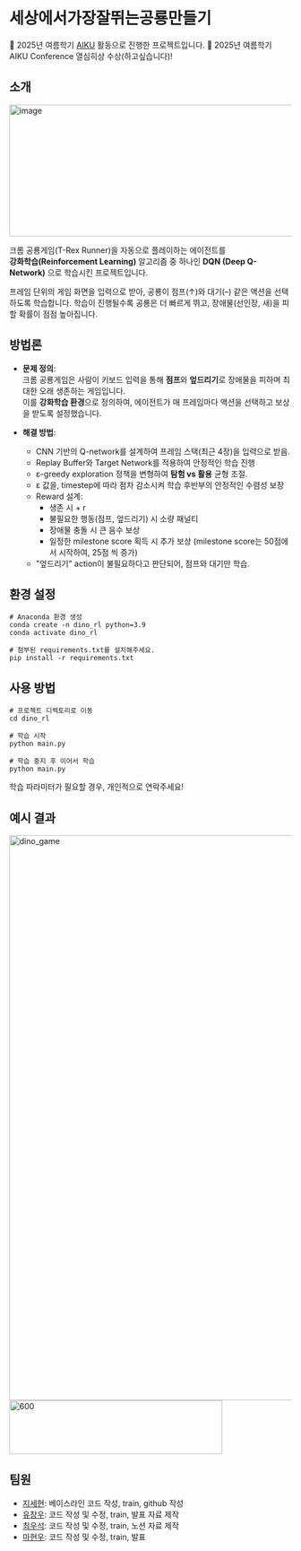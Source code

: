 # 세상에서가장잘뛰는공룡만들기

📢 2025년 여름학기 [AIKU](https://github.com/AIKU-Official) 활동으로 진행한 프로젝트입니다.
🎉 2025년 여름학기 AIKU Conference 열심히상 수상(하고싶습니다)!

## 소개

<img width="671" height="235" alt="image" src="https://github.com/user-attachments/assets/8fe8d433-3c2f-4c2b-8ca1-98a02295d1d6" />

크롬 공룡게임(T-Rex Runner)을 자동으로 플레이하는 에이전트를  
**강화학습(Reinforcement Learning)** 알고리즘 중 하나인 **DQN (Deep Q-Network)** 으로 학습시킨 프로젝트입니다.  

프레임 단위의 게임 화면을 입력으로 받아, 공룡이 점프(↑)와 대기(–) 같은 액션을 선택하도록 학습합니다.
학습이 진행될수록 공룡은 더 빠르게 뛰고, 장애물(선인장, 새)을 피할 확률이 점점 높아집니다.

## 방법론

- **문제 정의**:  
  크롬 공룡게임은 사람이 키보드 입력을 통해 **점프**와 **엎드리기**로 장애물을 피하며 최대한 오래 생존하는 게임입니다.  
  이를 **강화학습 환경**으로 정의하여, 에이전트가 매 프레임마다 액션을 선택하고 보상을 받도록 설정했습니다.  

- **해결 방법**:  
  - CNN 기반의 Q-network를 설계하여 프레임 스택(최근 4장)을 입력으로 받음.
  - Replay Buffer와 Target Network를 적용하여 안정적인 학습 진행  
  - ε-greedy exploration 정책을 변형하여 **탐험 vs 활용** 균형 조절.
  - ε 값을, timestep에 따라 점차 감소시켜 학습 후반부의 안정적인 수렴성 보장 
  - Reward 설계:
    - 생존 시 + r   
    - 불필요한 행동(점프, 엎드리기) 시 소량 패널티
    - 장애물 충돌 시 큰 음수 보상
    - 일정한 milestone score 획득 시 추가 보상 (milestone score는 50점에서 시작하여, 25점 씩 증가)
  - "엎드리기" action이 불필요하다고 판단되어, 점프와 대기만 학습.
    
## 환경 설정

```
# Anaconda 환경 생성
conda create -n dino_rl python=3.9
conda activate dino_rl

# 첨부된 requirements.txt를 설치해주세요.
pip install -r requirements.txt
```

## 사용 방법

```
# 프로젝트 디렉토리로 이동
cd dino_rl

# 학습 시작
python main.py

# 학습 중지 후 이어서 학습
python main.py
```

학습 파라미터가 필요할 경우, 개인적으로 연락주세요!

## 예시 결과

<img width="1907" height="1008" alt="dino_game" src="https://github.com/user-attachments/assets/bbeb6dd5-ae9f-4e90-ad76-3d281154083f" />

<img width="380" height="96" alt="600" src="https://github.com/user-attachments/assets/f483bbbf-a8b6-4e8b-bf3b-ea47cb9094c6" />


## 팀원

- [지세현](https://github.com/sehyeonji321): 베이스라인 코드 작성, train, github 작성
- [유창우](https://github.com/changwoolab): 코드 작성 및 수정, train, 발표 자료 제작
- [최우석](https://github.com/woosukqw12): 코드 작성 및 수정, train, 노션 자료 제작
- [마현우](https://github.com/ruaqktk): 코드 작성 및 수정, train, 발표

